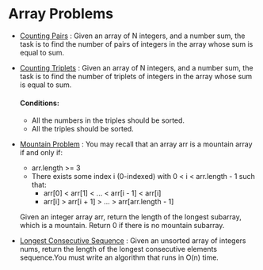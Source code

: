 # Array Problems
* [Counting Pairs](CountPairs.cpp) : Given an array of N integers, and a number sum, the task is to find the number of pairs of integers in the array whose sum is equal to sum.</p>
* [Counting Triplets](CountTriplets.cpp) : Given an array of N integers, and a number sum, the task is to find the number of triplets of integers in the array whose sum is equal to sum.
    #### Conditions:
    - All the numbers in the triples should be sorted.
    - All the triples should be sorted.
* [Mountain Problem](Mountain.cpp) : You may recall that an array arr is a mountain array if and only if:

    - arr.length >= 3
    - There exists some index i (0-indexed) with 0 < i < arr.length - 1 such that:
        - arr[0] < arr[1] < ... < arr[i - 1] < arr[i]
        - arr[i] > arr[i + 1] > ... > arr[arr.length - 1]

    Given an integer array arr, return the length of the longest subarray, which is a    mountain. Return 0 if there is no mountain subarray.
* [Longest Consecutive Sequence](LongConsSeq.cpp) : Given an unsorted array of integers nums, return the length of the longest consecutive elements sequence.You must write an algorithm that runs in O(n) time.



 

